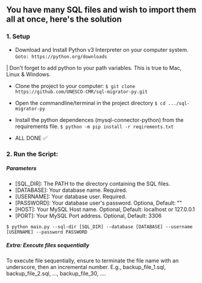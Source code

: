 ## You have many SQL files and wish to import them all at once, here's the solution

### 1. Setup

- Download and Install Python v3 Interpreter on your computer system. 
```Goto: https://python.org/downloads```

| Don't forget to add python to your path variables. This is true to Mac, Linux & Windows.

- Clone the project to your computer:
```$ git clone https://github.com/UNESCO-CMR/sql-migrator-py.git```

- Open the commandline/terminal in the project directory
```$ cd .../sql-migrator-py```

- Install the python dependences (mysql-connector-python) from the requirements file.
```$ python -m pip install -r reqirements.txt```

- ALL DONE ✅

### 2. Run the Script:

##### Parameters
- [SQL_DIR]: The PATH to the directory containing the SQL files. 
- [DATABASE]: Your database name. Required.
- [USERNAME]: Your database user. Required. 
- [PASSWORD]: Your database user's password. Optiona, Default: ""
- [HOST]: Your MySQL Host name. Optional, Default: localhost or 127.0.0.1
- [PORT]: Your MySQL Port address. Optional, Default: 3306

```$ python main.py --sql-dir [SQL_DIR] --database [DATABASE] --username [USERNAME] --password PASSWORD```

##### Extra: Execute files sequentially

To execute file sequentially, ensure to terminate the file name with an underscore, then an incremental number.
E.g., backup_file_1.sql, backup_file_2.sql, ..., backup_file_30, .... 